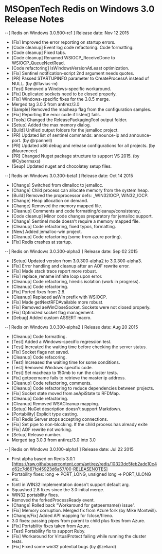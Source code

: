 MSOpenTech Redis on Windows 3.0 Release Notes
=============================================
--[ Redis on Windows 3.0.500-rc1 ] Release date: Nov 12 2015

 - [Fix] Improved the error reporting on startup errors.
 - [Code cleanup] Event log code refactoring. Code formatting.
 - [Code cleanup] Fixed tabs.
 - [Code cleanup] Renamed WSIOCP_ReceiveDone to WSIOCP_QueueNextRead.
 - [Code refactoring] IsWindowsVersionAtLeast optimization.
 - [Fix] Sentinel notification-script 2nd argument needs quotes.
 - [PR] Passed STARTUPINFO parameter to CreateProcessA instead of NULL. (by @flavius-m)
 - [Test] Removed a Windows-specific workaround.
 - [Fix] Duplicated sockets need to be closed properly.
 - [Fix] Windows-specific fixes for the 3.0.5 merge.
 - Merged tag 3.0.5 from antirez/3.0
 - [Sample] Removed the maxheap flag from the configuration samples.
 - [Fix] Reporting the error code if listen() fails.
 - [Tools] Changed the ReleasePackagingTool output folder.
 - [Setup] Added the max memory dialog.
 - [Build] Unified output folders for the jemalloc project.
 - [PR] Updated list of sentinel commands: announce-ip and announce-port. (by @rpannell)
 - [PR] Updated x86 debug and release configurations for all projects. (by @laurencee)
 - [PR] Changed Nuget package structure to support VS 2015. (by @Cybermaxs)
 - [Seup] Updated nuget and chocolatey setup files.

--[ Redis on Windows 3.0.300-beta1 ] Release date: Oct 14 2015

 - [Change] Switched from dlmalloc to jemalloc.
 - [Change] Child process can allocate memory from the system heap.
 - [Build] Removed the proprocessor defs: _WIN32IOCP, WIN32_IOCP.
 - [Change] Heap allocation on demand.
 - [Change] Removed the memory mapped file.
 - [Cleanup] Comments and code formatting/cleanup/consistency.
 - [Code cleanup] Minor code changes preparatory for jemalloc support.
 - [Change] Sentinel mode doesn't require a memory mapped file.
 - [Cleanup] Code refactoring, fixed typos, formatting.
 - [New] Added jemalloc-win project.
 - [Cleanup] Code refactoring (some from azure porting).
 - [Fix] Redis crashes at startup.

--[ Redis on Windows 3.0.300-alpha3 ] Release date: Sep 02 2015

 - [Setup] Updated version from 3.0.300-alpha2 to 3.0.300-alpha3.
 - [Fix] Error handling and cleanup after an AOF rewrite error.
 - [Fix] Made stack trace report more robust.
 - [Fix] replace_rename infinite loop upon error.
 - [Cleanup] Code refactoring, hiredis isolation (work in progress).
 - [Cleanup] Code refactoring.
 - [Fix] Ported fixes from 2.8.
 - [Cleanup] Replaced aeWin prefix with WSIOCP.
 - [Fix] Made getNextRFDAvailable more robust.
 - [Fix] Removed aeWinCloseSocket. Sockets were not closed properly.
 - [Fix] Optimized socket flag management.
 - [Debug] Added custom ASSERT macro.


--[ Redis on Windows 3.0.300-alpha2 ] Release date: Aug 20 2015

 - [Cleanup] Code formatting.
 - [Test] Added a Windows-specific regression test.
 - [Test] Increated the waiting time before checking the server status.
 - [Fix] Socket flags not saved.
 - [Cleanup] Code refacoring.
 - [Test] Increased the waiting time for some conditions.
 - [Test] Removed Windows specific code.
 - [Test] Set maxheap to 150mb to run the cluster tests.
 - [Fix] getpeername fails to retrieve the master ip address.
 - [Cleanup] Code refactoring, comments.
 - [Cleanup] Code refactoring to reduce dependencies between projects.
 - [Fix] Socket state moved from aeApiState to RFDMap.
 - [Cleanup] Code refactoring.
 - [Cleanup] Removed WSACleanup mapping.
 - [Setup] NuGet description doesn't support Markdown.
 - [Portability] Explicit type casting.
 - [Fix] Redis Server stops accepting connections.
 - [Fix] Set pipe to non-blocking. If the child process has already exite
 - [Fix] AOF rewrite not working.
 - [Setup] Release number.
 - Merged tag 3.0.3 from antirez/3.0 into 3.0


--[ Redis on Windows 3.0.100-alpha1 ] Release date: Jul 22 2015

 - First alpha based on Redis 3.0.1 [https://raw.githubusercontent.com/antirez/redis/10323dc5feb2adc10c4d62c7d667fd45923d6a57/00-RELEASENOTES]
 - Portability fixes: long -> PORT_LONG, unsigned long -> PORT_ULONG etc.
 - fcntl in WIN32 implementation doesn't support default arg.
 - Squashed 2.8 fixes since the 3.0 initial merge.
 - WIN32 portability fixes.
 - Removed the forkedProcessReady event. 
 - [Change] Rolled back "Workaround for getpeername() issue". 
 - [Fix] Memory corruption. Merged fix from Azure fork (by Mike Montwill). 
 - [Change/Fix] Added API mapping for fclose/fileno.
 - 3.0 fixes: passing pipes from parent to child plus fixes from Azure.
 - [Fix] Portability fixes taken from Azure.
 - [Test] Portability fix to support Ruby.
 - [Fix] Workaround for VirtualProtect failing while running the cluster tests.
 - [Fix] Fixed some win32 potential bugs (by @zeliard)


